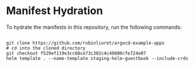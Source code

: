 
# Manifest Hydration

To hydrate the manifests in this repository, run the following commands:

```shell

git clone https://github.com/robinlioret/argocd-example-apps
# cd into the cloned directory
git checkout f529ef119e3cc68ce73c302c4c49800cfe724e07
helm template . --name-template staging-helm-guestbook --include-crds
```